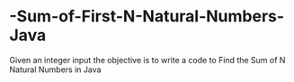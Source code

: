 # -Sum-of-First-N-Natural-Numbers-Java
Given an integer input the objective is to write a code to Find the Sum of N Natural Numbers in Java
